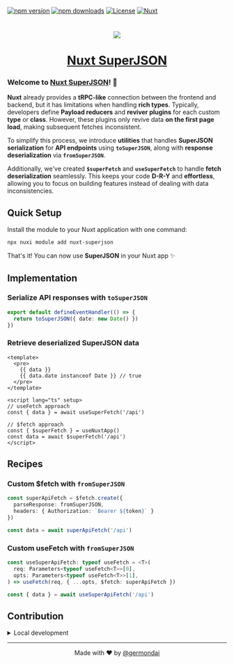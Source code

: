 [![npm version][npm-version-src]][npm-version-href]
[![npm downloads][npm-downloads-src]][npm-downloads-href]
[![License][license-src]][license-href]
[![Nuxt][nuxt-src]][nuxt-href]

<h1 align="center">
  <a href="https://germondai.com" target="_blank">
    <img align="center" src="https://skillicons.dev/icons?i=nuxt,vue,ts" /><br/><br/>
    <span>Nuxt SuperJSON</span>
  </a>
</h1>

### **Welcome** to <a href="https://germondai.com" target="_blank">**Nuxt SuperJSON**</a>! 👋

**Nuxt** already provides a **tRPC-like** connection between the frontend and backend, but it has limitations when handling **rich types**. Typically, developers define **Payload reducers** and **reviver plugins** for each custom **type** or **class**. However, these plugins only revive data **on the first page load**, making subsequent fetches inconsistent.

To simplify this process, we introduce **utilities** that handles **SuperJSON serialization** for **API endpoints** using **`toSuperJSON`**, along with **response deserialization** via **`fromSuperJSON`**.

Additionally, we've created **`$superFetch`** and **`useSuperFetch`** to handle **fetch deserialization** seamlessly. This keeps your code **D-R-Y** and **effortless**, allowing you to focus on building features instead of dealing with data inconsistencies.

## Quick Setup

Install the module to your Nuxt application with one command:

```bash
npx nuxi module add nuxt-superjson
```

That's it! You can now use **SuperJSON** in your Nuxt app ✨

## Implementation

### Serialize API responses with `toSuperJSON`

```ts
export default defineEventHandler(() => {
  return toSuperJSON({ date: new Date() })
})
```

### Retrieve deserialized SuperJSON data

```vue
<template>
  <pre>
    {{ data }}
    {{ data.date instanceof Date }} // true
  </pre>
</template>

<script lang="ts" setup>
// useFetch approach
const { data } = await useSuperFetch('/api')

// $fetch approach
const { $superFetch } = useNuxtApp()
const data = await $superFetch('/api')
</script>
```

## Recipes

### Custom $fetch with `fromSuperJSON` 

```ts
const superApiFetch = $fetch.create({
  parseResponse: fromSuperJSON,
  headers: { Authorization: `Bearer ${token}` }
})

const data = await superApiFetch('/api')
```

### Custom useFetch with `fromSuperJSON` 

```ts
const useSuperApiFetch: typeof useFetch = <T>(
  req: Parameters<typeof useFetch<T>>[0],
  opts: Parameters<typeof useFetch<T>>[1],
) => useFetch(req, { ...opts, $fetch: superApiFetch })

const { data } = await useSuperApiFetch('/api')
```

## Contribution

<details>
  <summary>Local development</summary>
  
  ```bash
  # Install dependencies
  npm install
  
  # Generate type stubs
  npm dev:prepare
  
  # Develop with the playground
  npm dev
  
  # Build the playground
  npm dev:build
  
  # Run ESLint
  npm lint
  npm lint:fix

  # Run Prettier
  npm prettier
  npm prettier:fix
  
  # Run Vitest
  npm test
  npm test:watch
  
  # Release new version
  npm release
  ```

</details>

---

<p align="center">
    <span>Made with ❤️ by</span>
    <a href="https://github.com/germondai" target="_blank">@germondai</a>
</p>

<!-- Badges -->

[npm-version-src]: https://img.shields.io/npm/v/nuxt-superjson/latest.svg?style=flat&colorA=020420&colorB=00DC82
[npm-version-href]: https://npmjs.com/package/@vuei/nuxt
[npm-downloads-src]: https://img.shields.io/npm/dm/nuxt-superjson.svg?style=flat&colorA=020420&colorB=00DC82
[npm-downloads-href]: https://npm.chart.dev/nuxt-superjson
[license-src]: https://img.shields.io/npm/l/nuxt-superjson.svg?style=flat&colorA=020420&colorB=00DC82
[license-href]: https://npmjs.com/package/nuxt-superjson
[nuxt-src]: https://img.shields.io/badge/Nuxt-020420?logo=nuxt.js
[nuxt-href]: https://nuxt.com
